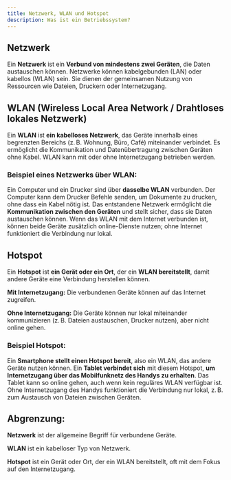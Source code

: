 ```yaml
---
title: Netzwerk, WLAN und Hotspot
description: Was ist ein Betriebssystem?
---
```


## Netzwerk

Ein **Netzwerk** ist ein **Verbund von mindestens zwei Geräten**, die Daten austauschen können. Netzwerke können kabelgebunden (LAN) oder kabellos (WLAN) sein. Sie dienen der gemeinsamen Nutzung von Ressourcen wie Dateien, Druckern oder Internetzugang.

## WLAN (Wireless Local Area Network / Drahtloses lokales Netzwerk)

Ein **WLAN** ist **ein kabelloses Netzwerk**, das Geräte innerhalb eines begrenzten Bereichs (z. B. Wohnung, Büro, Café) miteinander verbindet. Es ermöglicht die Kommunikation und Datenübertragung zwischen Geräten ohne Kabel. WLAN kann mit oder ohne Internetzugang betrieben werden.

### Beispiel eines Netzwerks über WLAN:

Ein Computer und ein Drucker sind über **dasselbe WLAN** verbunden. Der Computer kann dem Drucker Befehle senden, um Dokumente zu drucken, ohne dass ein Kabel nötig ist. Das entstandene Netzwerk ermöglicht die **Kommunikation zwischen den Geräten** und stellt sicher, dass sie Daten austauschen können. Wenn das WLAN mit dem Internet verbunden ist, können beide Geräte zusätzlich online-Dienste nutzen; ohne Internet funktioniert die Verbindung nur lokal.

## Hotspot

Ein **Hotspot** ist **ein Gerät oder ein Ort**, der ein **WLAN bereitstellt**, damit andere Geräte eine Verbindung herstellen können.

**Mit Internetzugang:** Die verbundenen Geräte können auf das Internet zugreifen.

**Ohne Internetzugang:** Die Geräte können nur lokal miteinander kommunizieren (z. B. Dateien austauschen, Drucker nutzen), aber nicht online gehen.

### Beispiel Hotspot:

Ein **Smartphone stellt einen Hotspot bereit**, also ein WLAN, das andere Geräte nutzen können. Ein **Tablet verbindet sich** mit diesem Hotspot, **um Internetzugang über das Mobilfunknetz des Handys zu erhalten**. Das Tablet kann so online gehen, auch wenn kein reguläres WLAN verfügbar ist. Ohne Internetzugang des Handys funktioniert die Verbindung nur lokal, z. B. zum Austausch von Dateien zwischen Geräten.

## Abgrenzung:

**Netzwerk** ist der allgemeine Begriff für verbundene Geräte.

**WLAN** ist ein kabelloser Typ von Netzwerk.

**Hotspot** ist ein Gerät oder Ort, der ein WLAN bereitstellt, oft mit dem Fokus auf den Internetzugang.
